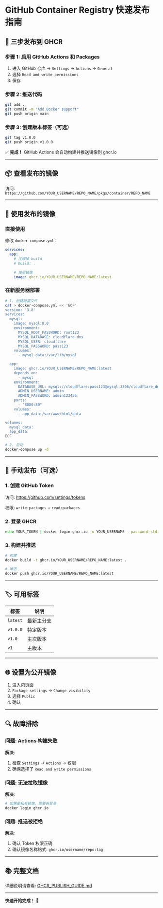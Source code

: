 # GitHub Container Registry 快速发布指南

## 🚀 三步发布到 GHCR

### 步骤 1: 启用 GitHub Actions 和 Packages

1. 进入 GitHub 仓库 → `Settings` → `Actions` → `General`
2. 选择 `Read and write permissions`
3. 保存

### 步骤 2: 推送代码

```bash
git add .
git commit -m "Add Docker support"
git push origin main
```

### 步骤 3: 创建版本标签（可选）

```bash
git tag v1.0.0
git push origin v1.0.0
```

✅ **完成！** GitHub Actions 会自动构建并推送镜像到 ghcr.io

---

## 📦 查看发布的镜像

访问: `https://github.com/YOUR_USERNAME/REPO_NAME/pkgs/container/REPO_NAME`

---

## 🎯 使用发布的镜像

### 直接使用

修改 `docker-compose.yml`：

```yaml
services:
  app:
    # 注释掉 build
    # build: .
    
    # 使用镜像
    image: ghcr.io/YOUR_USERNAME/REPO_NAME:latest
```

### 在新服务器部署

```bash
# 1. 创建配置文件
cat > docker-compose.yml << 'EOF'
version: '3.8'
services:
  mysql:
    image: mysql:8.0
    environment:
      MYSQL_ROOT_PASSWORD: root123
      MYSQL_DATABASE: cloudflare_dns
      MYSQL_USER: cloudflare
      MYSQL_PASSWORD: pass123
    volumes:
      - mysql_data:/var/lib/mysql

  app:
    image: ghcr.io/YOUR_USERNAME/REPO_NAME:latest
    depends_on:
      - mysql
    environment:
      DATABASE_URL: mysql://cloudflare:pass123@mysql:3306/cloudflare_dns
      ADMIN_USERNAME: admin
      ADMIN_PASSWORD: admin123456
    ports:
      - "8080:80"
    volumes:
      - app_data:/var/www/html/data

volumes:
  mysql_data:
  app_data:
EOF

# 2. 启动
docker-compose up -d
```

---

## 🔑 手动发布（可选）

### 1. 创建 GitHub Token

访问: https://github.com/settings/tokens

权限: `write:packages` + `read:packages`

### 2. 登录 GHCR

```bash
echo YOUR_TOKEN | docker login ghcr.io -u YOUR_USERNAME --password-stdin
```

### 3. 构建并推送

```bash
# 构建
docker build -t ghcr.io/YOUR_USERNAME/REPO_NAME:latest .

# 推送
docker push ghcr.io/YOUR_USERNAME/REPO_NAME:latest
```

---

## 🏷️ 可用标签

| 标签 | 说明 |
|------|------|
| `latest` | 最新主分支 |
| `v1.0.0` | 特定版本 |
| `v1.0` | 主次版本 |
| `v1` | 主版本 |

---

## 🌐 设置为公开镜像

1. 进入包页面
2. `Package settings` → `Change visibility`
3. 选择 `Public`
4. 确认

---

## 🔍 故障排除

### 问题: Actions 构建失败

**解决**:
1. 检查 `Settings` → `Actions` → 权限
2. 确保选择了 `Read and write permissions`

### 问题: 无法拉取镜像

**解决**:
```bash
# 如果是私有镜像，需要先登录
docker login ghcr.io
```

### 问题: 推送被拒绝

**解决**:
1. 确认 Token 权限正确
2. 确认镜像名称格式: `ghcr.io/username/repo:tag`

---

## 📚 完整文档

详细说明请查看: [GHCR_PUBLISH_GUIDE.md](./GHCR_PUBLISH_GUIDE.md)

---

**快速开始完成！** 🎉

